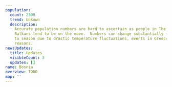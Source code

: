 ```yaml
---
population:
  count: 2300
  trend: Unkown
  description:
    Accurate population numbers are hard to ascertain as people in The
    Balkans tend to be on the move.  Numbers can change substantially from season
    to season due to drastic temperature fluctuations, events in Greece, and other
    reasons.
newsUpdates:
  title: Updates
  visibleCount: 3
  updates: []
name: Bosnia
overview: TODO
map: ''
---
```

